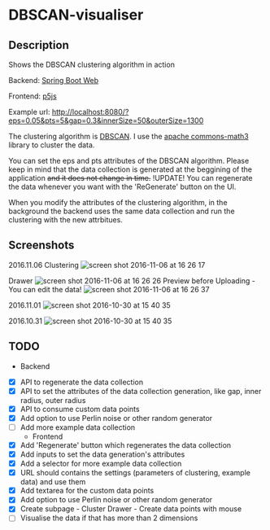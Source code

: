 # DBSCAN-visualiser
## Description
Shows the DBSCAN clustering algorithm in action

Backend: [Spring Boot Web](https://projects.spring.io/spring-boot/)

Frontend: [p5js](https://p5js.org/)

Example url: [http://localhost:8080/?eps=0.05&pts=5&gap=0.3&innerSize=50&outerSize=1300](http://localhost:8080/?eps=0.05&pts=5&gap=0.3&innerSize=50&outerSize=1300)

The clustering algorithm is [DBSCAN](https://en.wikipedia.org/wiki/DBSCAN). I use the [apache commons-math3](http://commons.apache.org/proper/commons-math/userguide/ml.html#clustering) library to cluster the data.

You can set the eps and pts attributes of the DBSCAN algorithm. Please keep in mind that the data collection is generated at the beggining of the application ~~and it does not change in time.~~ !UPDATE! You can regenerate the data whenever you want with the 'ReGenerate' button on the UI.

When you modify the attributes of the clustering algorithm, in the background the backend uses the same data collection and run the clustering with the new attrbitues.

## Screenshots
2016.11.06
Clustering
![screen shot 2016-11-06 at 16 26 17](https://cloud.githubusercontent.com/assets/1894992/20039580/58dc9286-a43e-11e6-9daa-1359df8f93a6.png)

Drawer
![screen shot 2016-11-06 at 16 26 26](https://cloud.githubusercontent.com/assets/1894992/20039585/68bfc9a2-a43e-11e6-8965-9eed4cdd2577.png)
Preview before Uploading - You can edit the data!
![screen shot 2016-11-06 at 16 26 37](https://cloud.githubusercontent.com/assets/1894992/20039592/8929ddfe-a43e-11e6-939e-ac858e70df76.png)

2016.11.01
![screen shot 2016-10-30 at 15 40 35](https://cloud.githubusercontent.com/assets/1894992/19910973/5f6c920e-a088-11e6-80a6-1cd5cfbd2f73.png)

2016.10.31
![screen shot 2016-10-30 at 15 40 35](https://cloud.githubusercontent.com/assets/1894992/19837753/4f1b66c2-9eb8-11e6-833c-238e1ca4e953.png)

## TODO
   * Backend
- [X] API to regenerate the data collection
- [X] API to set the attributes of the data collection generation, like gap, inner radius, outer radius
- [X] API to consume custom data points
- [X] Add option to use Perlin noise or other random generator
- [ ] Add more example data collection
   * Frontend
- [X] Add 'Regenerate' button which regenerates the data collection
- [X] Add inputs to set the data generation's attributes
- [X] Add a selector for more example data collection
- [X] URL should contains the settings (parameters of clustering, example data) and use them
- [X] Add textarea for the custom data points
- [X] Add option to use Perlin noise or other random generator
- [X] Create subpage - Cluster Drawer - Create data points with mouse
- [ ] Visualise the data if that has more than 2 dimensions
